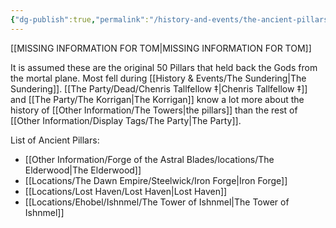 ```yaml
---
{"dg-publish":true,"permalink":"/history-and-events/the-ancient-pillars/","updated":"2025-08-10T12:52:48.404+01:00"}
---
```



[[MISSING INFORMATION FOR TOM\|MISSING INFORMATION FOR TOM]]

It is assumed these are the original 50 Pillars that held back the Gods from the mortal plane. Most fell during [[History & Events/The Sundering\|The Sundering]]. [[The Party/Dead/Chenris Tallfellow ‡\|Chenris Tallfellow ‡]] and [[The Party/The Korrigan\|The Korrigan]] know a lot more about the history of [[Other Information/The Towers\|the pillars]] than the rest of [[Other Information/Display Tags/The Party\|The Party]]. 

List of Ancient Pillars:
- [[Other Information/Forge of the Astral Blades/locations/The Elderwood\|The Elderwood]]
- [[Locations/The Dawn Empire/Steelwick/Iron Forge\|Iron Forge]]
- [[Locations/Lost Haven/Lost Haven\|Lost Haven]]
- [[Locations/Ehobel/Ishnmel/The Tower of Ishnmel\|The Tower of Ishnmel]]
 